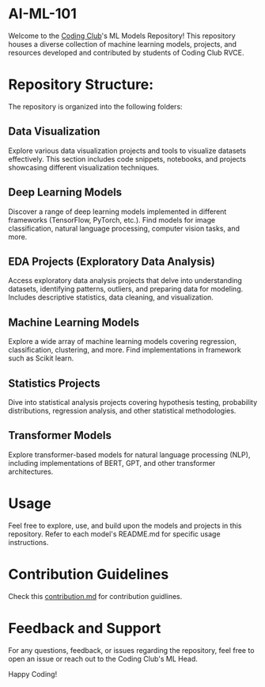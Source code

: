 # AI-ML-101
Welcome to the [Coding Club](https://github.com/codingclubrvce)'s ML Models Repository! This repository houses a diverse collection of machine learning models, projects, and resources developed and contributed by students of Coding Club RVCE.

# Repository Structure:
The repository is organized into the following folders:
## Data Visualization
Explore various data visualization projects and tools to visualize datasets effectively. This section includes code snippets, notebooks, and projects showcasing different visualization techniques.

## Deep Learning Models
Discover a range of deep learning models implemented in different frameworks (TensorFlow, PyTorch, etc.). Find models for image classification, natural language processing, computer vision tasks, and more.

## EDA Projects (Exploratory Data Analysis)
Access exploratory data analysis projects that delve into understanding datasets, identifying patterns, outliers, and preparing data for modeling. Includes descriptive statistics, data cleaning, and visualization.

## Machine Learning Models
Explore a wide array of machine learning models covering regression, classification, clustering, and more. Find implementations in framework such as Scikit learn.

## Statistics Projects
Dive into statistical analysis projects covering hypothesis testing, probability distributions, regression analysis, and other statistical methodologies.

## Transformer Models
Explore transformer-based models for natural language processing (NLP), including implementations of BERT, GPT, and other transformer architectures.

# Usage
Feel free to explore, use, and build upon the models and projects in this repository. Refer to each model's README.md for specific usage instructions.

# Contribution Guidelines
Check this [contribution.md](contribution.md) for contribution guidlines.

# Feedback and Support
For any questions, feedback, or issues regarding the repository, feel free to open an issue or reach out to the Coding Club's ML Head.

Happy Coding!

